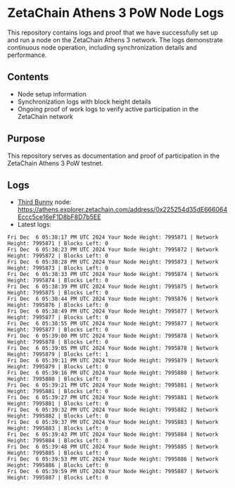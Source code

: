 # ZetaChain Athens 3 PoW Node Logs
This repository contains logs and proof that we have successfully set up and run a node on the ZetaChain Athens 3 network. The logs demonstrate continuous node operation, including synchronization details and performance.

## Contents
- Node setup information
- Synchronization logs with block height details
- Ongoing proof of work logs to verify active participation in the ZetaChain network

## Purpose
This repository serves as documentation and proof of participation in the ZetaChain Athens 3 PoW testnet.

## Logs

- [Third Bunny](https://thirdbunny.xyz/) node: https://athens.explorer.zetachain.com/address/0x225254d35dE666064Eccc5ce16eF1D8bF8D7b5EE
- Latest logs:
```
Fri Dec  6 05:38:17 PM UTC 2024 Your Node Height: 7995871 | Network Height: 7995871 | Blocks Left: 0
Fri Dec  6 05:38:23 PM UTC 2024 Your Node Height: 7995872 | Network Height: 7995872 | Blocks Left: 0
Fri Dec  6 05:38:28 PM UTC 2024 Your Node Height: 7995873 | Network Height: 7995873 | Blocks Left: 0
Fri Dec  6 05:38:33 PM UTC 2024 Your Node Height: 7995874 | Network Height: 7995874 | Blocks Left: 0
Fri Dec  6 05:38:39 PM UTC 2024 Your Node Height: 7995875 | Network Height: 7995875 | Blocks Left: 0
Fri Dec  6 05:38:44 PM UTC 2024 Your Node Height: 7995876 | Network Height: 7995876 | Blocks Left: 0
Fri Dec  6 05:38:49 PM UTC 2024 Your Node Height: 7995877 | Network Height: 7995877 | Blocks Left: 0
Fri Dec  6 05:38:55 PM UTC 2024 Your Node Height: 7995877 | Network Height: 7995877 | Blocks Left: 0
Fri Dec  6 05:39:00 PM UTC 2024 Your Node Height: 7995878 | Network Height: 7995878 | Blocks Left: 0
Fri Dec  6 05:39:05 PM UTC 2024 Your Node Height: 7995878 | Network Height: 7995879 | Blocks Left: 1
Fri Dec  6 05:39:11 PM UTC 2024 Your Node Height: 7995879 | Network Height: 7995879 | Blocks Left: 0
Fri Dec  6 05:39:16 PM UTC 2024 Your Node Height: 7995880 | Network Height: 7995880 | Blocks Left: 0
Fri Dec  6 05:39:21 PM UTC 2024 Your Node Height: 7995881 | Network Height: 7995881 | Blocks Left: 0
Fri Dec  6 05:39:27 PM UTC 2024 Your Node Height: 7995881 | Network Height: 7995881 | Blocks Left: 0
Fri Dec  6 05:39:32 PM UTC 2024 Your Node Height: 7995882 | Network Height: 7995882 | Blocks Left: 0
Fri Dec  6 05:39:37 PM UTC 2024 Your Node Height: 7995883 | Network Height: 7995883 | Blocks Left: 0
Fri Dec  6 05:39:43 PM UTC 2024 Your Node Height: 7995884 | Network Height: 7995884 | Blocks Left: 0
Fri Dec  6 05:39:48 PM UTC 2024 Your Node Height: 7995885 | Network Height: 7995885 | Blocks Left: 0
Fri Dec  6 05:39:53 PM UTC 2024 Your Node Height: 7995886 | Network Height: 7995886 | Blocks Left: 0
Fri Dec  6 05:39:59 PM UTC 2024 Your Node Height: 7995887 | Network Height: 7995887 | Blocks Left: 0
```

